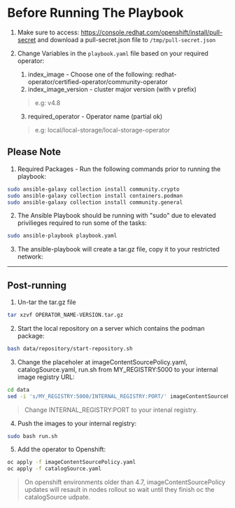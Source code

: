 # Before Running The Playbook
1. Make sure to access: https://console.redhat.com/openshift/install/pull-secret and download a pull-secret.json file to `/tmp/pull-secret.json`

2. Change Variables in the `playbook.yaml` file based on your required operator:
	1. index_image - Choose one of the following: redhat-operator/certified-operator/community-operator
	2. index_image_version - cluster major version (with v prefix)
	> e.g: v4.8
	3. required_operator - Operator name (partial ok)
	> e.g: local/local-storage/local-storage-operator

## Please Note

1. Required Packages - Run the following commands prior to running the playbook:

```bash
sudo ansible-galaxy collection install community.crypto
sudo ansible-galaxy collection install containers.podman
sudo ansible-galaxy collection install community.general
```

2. The Ansible Playbook should be running with "sudo" due to elevated privilieges required to run some of the tasks:
```bash
sudo ansible-playbook playbook.yaml
```

3. The ansible-playbook will create a tar.gz file, copy it to your restricted network:
---
## Post-running
1. Un-tar the tar.gz file
```bash
tar xzvf OPERATOR_NAME-VERSION.tar.gz
```

2. Start the local repository on a server which contains the podman package:
```bash
bash data/repository/start-repository.sh
```

3. Change the placeholer at imageContentSourcePolicy.yaml, catalogSource.yaml, run.sh from MY_REGISTRY:5000 to your internal image registry URL:
```bash
cd data
sed -i 's/MY_REGISTRY:5000/INTERNAL_REGISTRY:PORT/' imageContentSourcePolicy.yaml catalogSource.yaml run.sh
```
> Change INTERNAL_REGISTRY:PORT to your intenal registry.

4. Push the images to your internal registry:
```bash
sudo bash run.sh
```

5. Add the operator to Openshift:
```bash
oc apply -f imageContentSourcePolicy.yaml
oc apply -f catalogSource.yaml
```
> On openshift environments older than 4.7, imageContentSourcePolicy updates will resault in nodes rollout so wait until they finish oc the catalogSource udpate.
